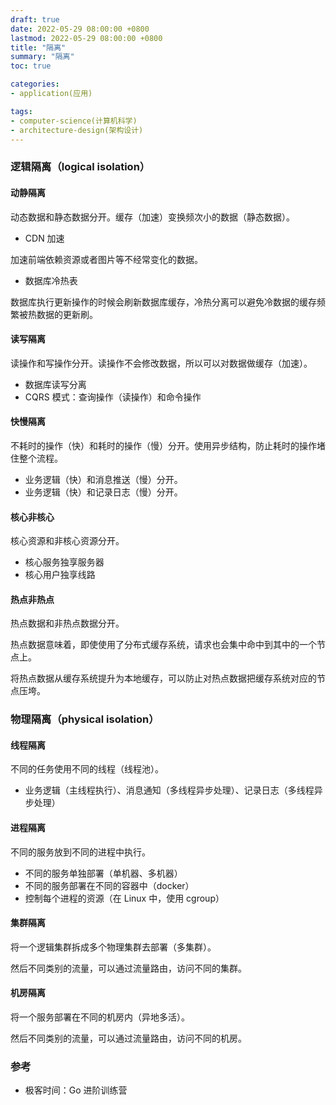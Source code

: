 ```yaml
---
draft: true
date: 2022-05-29 08:00:00 +0800
lastmod: 2022-05-29 08:00:00 +0800
title: "隔离"
summary: "隔离"
toc: true

categories:
- application(应用)

tags:
- computer-science(计算机科学)
- architecture-design(架构设计)
---
```


### 逻辑隔离（logical isolation）

#### 动静隔离

动态数据和静态数据分开。缓存（加速）变换频次小的数据（静态数据）。

- CDN 加速

加速前端依赖资源或者图片等不经常变化的数据。

- 数据库冷热表

数据库执行更新操作的时候会刷新数据库缓存，冷热分离可以避免冷数据的缓存频繁被热数据的更新刷。

#### 读写隔离

读操作和写操作分开。读操作不会修改数据，所以可以对数据做缓存（加速）。

- 数据库读写分离
- CQRS 模式：查询操作（读操作）和命令操作

#### 快慢隔离

不耗时的操作（快）和耗时的操作（慢）分开。使用异步结构，防止耗时的操作堵住整个流程。

- 业务逻辑（快）和消息推送（慢）分开。
- 业务逻辑（快）和记录日志（慢）分开。

#### 核心非核心

核心资源和非核心资源分开。

- 核心服务独享服务器
- 核心用户独享线路

#### 热点非热点

热点数据和非热点数据分开。

热点数据意味着，即使使用了分布式缓存系统，请求也会集中命中到其中的一个节点上。

将热点数据从缓存系统提升为本地缓存，可以防止对热点数据把缓存系统对应的节点压垮。

### 物理隔离（physical isolation）

#### 线程隔离

不同的任务使用不同的线程（线程池）。

- 业务逻辑（主线程执行）、消息通知（多线程异步处理）、记录日志（多线程异步处理）

#### 进程隔离

不同的服务放到不同的进程中执行。

- 不同的服务单独部署（单机器、多机器）
- 不同的服务部署在不同的容器中（docker）
- 控制每个进程的资源（在 Linux 中，使用 cgroup）

#### 集群隔离

将一个逻辑集群拆成多个物理集群去部署（多集群）。

然后不同类别的流量，可以通过流量路由，访问不同的集群。

#### 机房隔离

将一个服务部署在不同的机房内（异地多活）。

然后不同类别的流量，可以通过流量路由，访问不同的机房。

### 参考

- 极客时间：Go 进阶训练营

